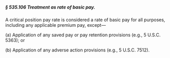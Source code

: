 ##### § 535.106 Treatment as rate of basic pay. #####

A critical position pay rate is considered a rate of basic pay for all purposes, including any applicable premium pay, except—

(a) Application of any saved pay or pay retention provisions (e.g., 5 U.S.C. 5363); or

(b) Application of any adverse action provisions (e.g., 5 U.S.C. 7512).